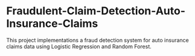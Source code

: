 # Fraudulent-Claim-Detection-Auto-Insurance-Claims
This project implementations a fraud detection system for auto insurance claims data using Logistic Regression and Random Forest.
